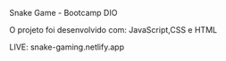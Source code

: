 Snake Game - Bootcamp DIO

O projeto foi desenvolvido com: JavaScript,CSS e HTML

LIVE: snake-gaming.netlify.app

